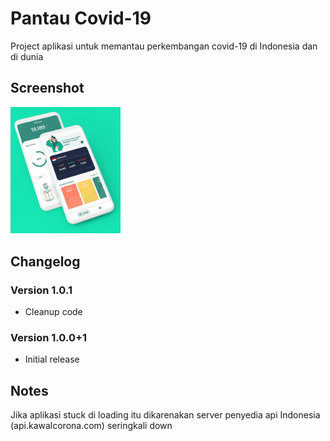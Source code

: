 # Pantau Covid-19

Project aplikasi untuk memantau perkembangan covid-19 di Indonesia dan di dunia

## Screenshot

<img src="src/img/Mockup.jpg" width="35%"></img>

## Changelog

### Version 1.0.1

* Cleanup code

### Version 1.0.0+1

* Initial release

## Notes

Jika aplikasi stuck di loading itu dikarenakan server penyedia api Indonesia (api.kawalcorona.com) seringkali down